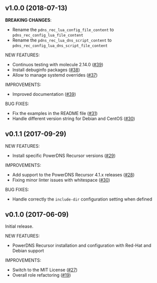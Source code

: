 ## v1.0.0 (2018-07-13)

__BREAKING CHANGES__:
- Rename the `pdns_rec_lua_config_file_content` to `pdns_rec_config_lua_file_content`
- Rename the `pdns_rec_lua_dns_script_content` to `pdns_rec_config_lua_dns_script_file_content`

NEW FEATURES:
- Continuos testing with molecule 2.14.0 ([\#39](https://github.com/PowerDNS/pdns-ansible/pull/39))
- Install debuginfo packages ([\#38](https://github.com/PowerDNS/pdns-ansible/pull/38))
- Allow to manage systemd overrides ([\#37](https://github.com/PowerDNS/pdns-ansible/pull/37))

IMPROVEMENTS:
- Improved documentation ([\#39](https://github.com/PowerDNS/pdns-ansible/pull/39))

BUG FIXES:
- Fix the examples in the README file ([\#31](https://github.com/PowerDNS/pdns-ansible/pull/31))
- Handle different version string for Debian and CentOS ([\#30](https://github.com/PowerDNS/pdns-ansible/pull/30))

## v0.1.1 (2017-09-29)

NEW FEATURES:
- Install specific PowerDNS Recursor versions ([\#29](https://github.com/PowerDNS/pdns-ansible/pull/29))

IMPROVEMENTS:
- Add support to the PowerDNS Recursor 4.1.x releases ([\#28](https://github.com/PowerDNS/pdns-ansible/pull/28))
- Fixing minor linter issues with whitespace ([\#30](https://github.com/PowerDNS/pdns-ansible/pull/30))

BUG FIXES:
- Handle correctly the `include-dir` configuration setting when defined

## v0.1.0 (2017-06-09)

Initial release.

NEW FEATURES:
- PowerDNS Recursor installation and configuration with Red-Hat and Debian support

IMPROVEMENTS:
- Switch to the MIT License ([\#27](https://github.com/PowerDNS/pdns-ansible/pull/27))
- Overall role refactoring ([\#19](https://github.com/PowerDNS/pdns-ansible/pull/19))
